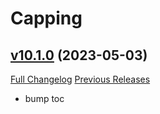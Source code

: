 # Capping

## [v10.1.0](https://github.com/BigWigsMods/Capping/tree/v10.1.0) (2023-05-03)
[Full Changelog](https://github.com/BigWigsMods/Capping/compare/v10.0.15...v10.1.0) [Previous Releases](https://github.com/BigWigsMods/Capping/releases)

- bump toc  

